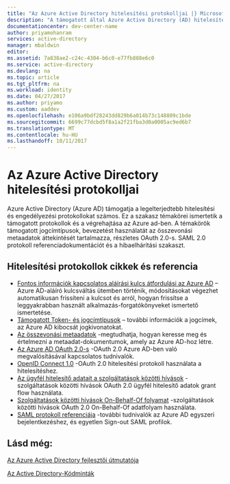 ```yaml
---
title: "Az Azure Active Directory hitelesítési protokolljai |} Microsoft Docs"
description: "A támogatott által Azure Active Directory (AD) hitelesítési protokollokat áttekintése"
documentationcenter: dev-center-name
author: priyamohanram
services: active-directory
manager: mbaldwin
editor: 
ms.assetid: 7a838ae2-c24c-4304-b6c0-e77fb888e6c0
ms.service: active-directory
ms.devlang: na
ms.topic: article
ms.tgt_pltfrm: na
ms.workload: identity
ms.date: 04/27/2017
ms.author: priyamo
ms.custom: aaddev
ms.openlocfilehash: e106a9bdf28243dd829b6a014b73c148809c1bde
ms.sourcegitcommit: 6699c77dcbd5f8a1a2f21fba3d0a0005ac9ed6b7
ms.translationtype: MT
ms.contentlocale: hu-HU
ms.lasthandoff: 10/11/2017
---
```

# <a name="azure-active-directory-authentication-protocols"></a>Az Azure Active Directory hitelesítési protokolljai
Azure Active Directory (Azure AD) támogatja a legelterjedtebb hitelesítési és engedélyezési protokollokat számos. Ez a szakasz témakörei ismertetik a támogatott protokollok és a végrehajtása az Azure ad-ben. A témakörök támogatott jogcímtípusok, bevezetést használatát az összevonási metaadatok áttekintését tartalmazza, részletes OAuth 2.0-s. SAML 2.0 protokoll referenciadokumentációt és a hibaelhárítási szakaszt.

## <a name="authentication-protocols-articles-and-reference"></a>Hitelesítési protokollok cikkek és referencia
* [Fontos információk kapcsolatos aláírási kulcs átfordulási az Azure AD](active-directory-signing-key-rollover.md) – Azure AD-aláíró kulcsváltás ütemben történik, módosításokat végezhet automatikusan frissíteni a kulcsot és arról, hogyan frissítse a leggyakrabban használt alkalmazás-forgatókönyveket ismertető ismertetése.
* [Támogatott Token- és jogcímtípusok](active-directory-token-and-claims.md) – további információk a jogcímek, az Azure AD kibocsát jogkivonatokat.
* [Az összevonási metaadatok](active-directory-federation-metadata.md) -megtudhatja, hogyan keresse meg és értelmezni a metaadat-dokumentumok, amely az Azure AD-hoz létre.
* [Az Azure AD OAuth 2.0-s](active-directory-protocols-oauth-code.md) -OAuth 2.0 Azure AD-ben való megvalósításával kapcsolatos tudnivalók.
* [OpenID Connect 1.0](active-directory-protocols-openid-connect-code.md) -OAuth 2.0 hitelesítési protokoll használata a hitelesítéshez.
* [Az ügyfél hitelesítő adatait a szolgáltatások közötti hívások](active-directory-protocols-oauth-service-to-service.md) -szolgáltatások közötti hívások OAuth 2.0 ügyfél hitelesítő adatok grant flow használata.
* [Szolgáltatások közötti hívások On-Behalf-Of folyamat](active-directory-protocols-oauth-on-behalf-of.md) -szolgáltatások közötti hívások OAuth 2.0 On-Behalf-Of adatfolyam használata.
* [SAML protokoll referenciája](active-directory-saml-protocol-reference.md) -további tudnivalók az Azure AD egyszeri bejelentkezéshez, és egyetlen Sign-out SAML profilok.

## <a name="see-also"></a>Lásd még:
[Az Azure Active Directory fejlesztői útmutatója](active-directory-developers-guide.md)

[Az Active Directory-Kódminták](active-directory-code-samples.md)
